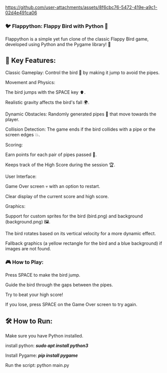 


https://github.com/user-attachments/assets/8f6cbc76-5472-419e-a9c1-02d4e491ca06



### 🐦 Flappython: Flappy Bird with Python 🐍

Flappython is a simple yet fun clone of the classic Flappy Bird game, developed using Python and the Pygame library! 🚀

## 🌟 Key Features:

Classic Gameplay: Control the bird 🦜 by making it jump to avoid the pipes.

Movement and Physics:

The bird jumps with the SPACE key ⬆️.

Realistic gravity affects the bird's fall 🌍.

Dynamic Obstacles: Randomly generated pipes 🌲 that move towards the player.

Collision Detection: The game ends if the bird collides with a pipe or the screen edges 💥.

Scoring:

Earn points for each pair of pipes passed 💯.

Keeps track of the High Score during the session 🏆.

User Interface:

Game Over screen 💀 with an option to restart.

Clear display of the current score and high score.

Graphics:

Support for custom sprites for the bird (bird.png) and background (background.png) 🖼️.

The bird rotates based on its vertical velocity for a more dynamic effect.

Fallback graphics (a yellow rectangle for the bird and a blue background) if images are not found.

### 🎮 How to Play:

Press SPACE to make the bird jump.

Guide the bird through the gaps between the pipes.

Try to beat your high score!

If you lose, press SPACE on the Game Over screen to try again.

## 🛠️ How to Run:

Make sure you have Python installed.

install python: ***sudo apt install python3***

Install Pygame: ***pip install pygame***

Run the script: python main.py
